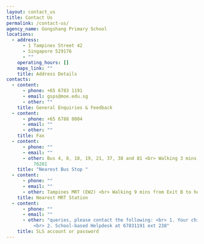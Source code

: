```yaml
---
layout: contact_us
title: Contact Us
permalink: /contact-us/
agency_name: Gongshang Primary School
locations:
  - address:
      - 1 Tampines Street 42
      - Singapore 529176
      - ""
    operating_hours: []
    maps_link: ""
    title: Address Details
contacts:
  - content:
      - phone: +65 6783 1191
      - email: gsps@moe.edu.sg
      - other: ""
    title: General Enquiries & Feedback
  - content:
      - phone: +65 6788 0004
      - email: ""
      - other: ""
    title: Fax
  - content:
      - phone: ""
      - email: ""
      - other: Bus 4, 8, 18, 19, 21, 37, 38 and 81 <br> Walking 3 mins from bus stop
          76201
    title: "Nearest Bus Stop "
  - content:
      - phone: ""
      - email: ""
      - other: Tampines MRT (EW2) <br> Walking 9 mins from Exit B to here
    title: Nearest MRT Station
  - content:
      - phone: ""
      - email: ""
      - other: "queries, please contact the following: <br> 1. Your child's Form Teacher
          <br> 2. School-based Helpdesk at 67831191 ext 238"
    title: SLS account or password
---
```

